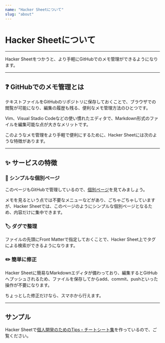 ```yaml
---
name: "Hacker Sheetについて"
slug: "about"
---
```


# Hacker Sheetについて

***

Hacker Sheetをつかうと、より手軽にGitHubでのメモ管理ができるようになります。

***

## ❓ GitHubでのメモ管理とは

テキストファイルをGitHubのリポジトリに保存しておくことで、ブラウザでの閲覧が可能になり、編集の履歴も残る、便利なメモ管理方法のひとつです。

Vim、Visual Stadio Codeなどの使い慣れたエディタで、Markdown形式のファイルを編集可能な点が大きなメリットです。

このようなメモ管理をより手軽で便利にするために、Hacker Sheetには次のような特徴があります。

***

## ✨ サービスの特徴

### 📄 シンプルな個別ページ

このページもGitHubで管理しているので、[個別ページ](https://github.com/naopoyo/hackersheet-docs/blob/main/about.md)を見てみましょう。

メモを見るという点では不要なメニューなどがあり、ごちゃごちゃしていますが、Hacker Sheetでは、このページのようにシンプルな個別ページとなるため、内容だけに集中できます。

### 🏷 ダグで整理

ファイルの先頭にFront Matterで指定しておくことで、Hacker Sheet上でタグによる検索ができるようになります。

### ✏️ 簡単に修正

Hacker Sheetに簡易なMarkdownエディタが備わっており、編集するとGitHubへプッシュされるため、ファイルを保存してからadd、commit、pushといった操作が不要になります。

ちょっとした修正だけなら、スマホから行えます。

***

## サンプル

Hacker Sheetで[個人開発のためのTips・チートシート集](https://hackersheet.com/naopoyo)を作っているので、ご覧ください。
